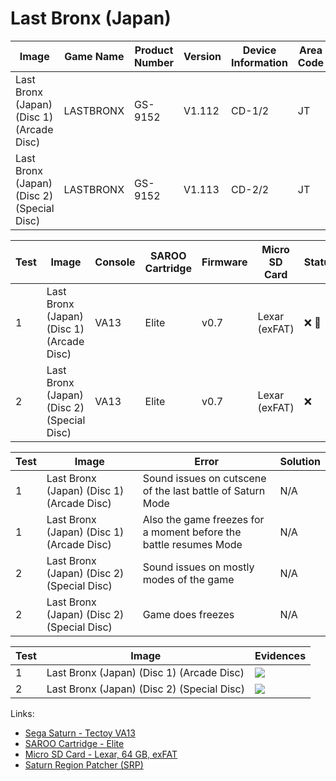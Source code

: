 # Last Bronx (Japan)

| Image                                      | Game Name | Product Number | Version | Device Information | Area Code | Peripheral Code |
| ------------------------------------------ | --------- | -------------- | ------- | ------------------ | --------- | --------------- |
| Last Bronx (Japan) (Disc 1) (Arcade Disc)  | LASTBRONX | GS-9152        | V1.112  | CD-1/2             | JT        | J               |
| Last Bronx (Japan) (Disc 2) (Special Disc) | LASTBRONX | GS-9152        | V1.113  | CD-2/2             | JT        | J               |

| Test | Image                                      | Console | SAROO Cartridge | Firmware | Micro SD Card | Status               | Time Played |
| ---- | ------------------------------------------ | ------- | --------------- | -------- | ------------- | -------------------- | ----------- |
| 1    | Last Bronx (Japan) (Disc 1) (Arcade Disc)  | VA13    | Elite           | v0.7     | Lexar (exFAT) | :x: :checkered_flag: | 33 minutes  |
| 2    | Last Bronx (Japan) (Disc 2) (Special Disc) | VA13    | Elite           | v0.7     | Lexar (exFAT) | :x:                  | 14 minutes  |

| Test | Image                                      | Error                                                             | Solution |
| ---- | ------------------------------------------ | ----------------------------------------------------------------- | -------- |
| 1    | Last Bronx (Japan) (Disc 1) (Arcade Disc)  | Sound issues on cutscene of the last battle of Saturn Mode        | N/A      |
| 1    | Last Bronx (Japan) (Disc 1) (Arcade Disc)  | Also the game freezes for a moment before the battle resumes Mode | N/A      |
| 2    | Last Bronx (Japan) (Disc 2) (Special Disc) | Sound issues on mostly modes of the game                          | N/A      |
| 2    | Last Bronx (Japan) (Disc 2) (Special Disc) | Game does freezes                                                 | N/A      |

| Test | Image                                      | Evidences                                                                                        |
| ---- | ------------------------------------------ | ------------------------------------------------------------------------------------------------ |
| 1    | Last Bronx (Japan) (Disc 1) (Arcade Disc)  | [![](https://img.youtube.com/vi/KsNxQ7IxxtQ/0.jpg)](https://www.youtube.com/watch?v=KsNxQ7IxxtQ) |
| 2    | Last Bronx (Japan) (Disc 2) (Special Disc) | [![](https://img.youtube.com/vi/TocUQawX920/0.jpg)](https://www.youtube.com/watch?v=TocUQawX920) |

Links:

- [Sega Saturn - Tectoy VA13](../../../Info/Consoles/VA13/README.md)
- [SAROO Cartridge - Elite](../../../Info/Cartridges/GuangzhouSanStarOnlineShop/1.6/README.md)
- [Micro SD Card - Lexar, 64 GB, exFAT](../../../Info/SdCards/Lexar/64GB/exfat/README.md)
- [Saturn Region Patcher (SRP)](https://segaxtreme.net/resources/saturn-region-patcher.81/download)
